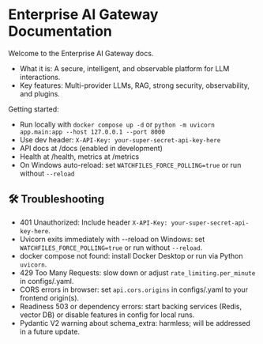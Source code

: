 # Enterprise AI Gateway Documentation

Welcome to the Enterprise AI Gateway docs.

- What it is: A secure, intelligent, and observable platform for LLM interactions.
- Key features: Multi-provider LLMs, RAG, strong security, observability, and plugins.

Getting started:
- Run locally with `docker compose up -d` or `python -m uvicorn app.main:app --host 127.0.0.1 --port 8000`
- Use dev header: `X-API-Key: your-super-secret-api-key-here`
- API docs at /docs (enabled in development)
- Health at /health, metrics at /metrics
- On Windows auto-reload: set `WATCHFILES_FORCE_POLLING=true` or run without `--reload`

## 🛠️ Troubleshooting

- 401 Unauthorized: Include header `X-API-Key: your-super-secret-api-key-here`.
- Uvicorn exits immediately with --reload on Windows: set `WATCHFILES_FORCE_POLLING=true` or run without `--reload`.
- docker compose not found: install Docker Desktop or run via Python `uvicorn`.
- 429 Too Many Requests: slow down or adjust `rate_limiting.per_minute` in configs/<env>.yaml.
- CORS errors in browser: set `api.cors.origins` in configs/<env>.yaml to your frontend origin(s).
- Readiness 503 or dependency errors: start backing services (Redis, vector DB) or disable features in config for local runs.
- Pydantic V2 warning about schema_extra: harmless; will be addressed in a future update.
